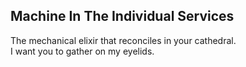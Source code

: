 Machine In The Individual Services
----------------------------------
The mechanical elixir that reconciles in your cathedral.  
I want you to gather on my eyelids.  
